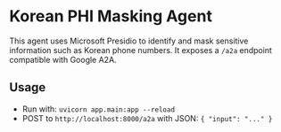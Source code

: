 # Korean PHI Masking Agent

This agent uses Microsoft Presidio to identify and mask sensitive information such as Korean phone numbers.
It exposes a `/a2a` endpoint compatible with Google A2A.

## Usage
- Run with: `uvicorn app.main:app --reload`
- POST to `http://localhost:8000/a2a` with JSON: `{ "input": "..." }`